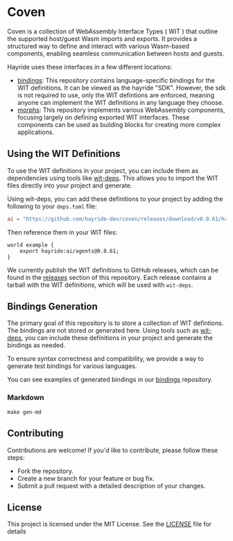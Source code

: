 # Coven

Coven is a collection of WebAssembly Interface Types ( WIT ) that outline the supported host/guest Wasm imports and exports. It provides a structured way to define and interact with various Wasm-based components, enabling seamless communication between hosts and guests.

Hayride uses these interfaces in a few different locations: 
- [bindings](https://github.com/hayride-dev/bindings): This repository contains language-specific bindings for the WIT definitions. It can be viewed as the hayride "SDK". However, the sdk is not required to use, only the WIT defintions are enforced, meaning anyone can implement the WIT definitions in any language they choose.
- [morphs](https://github.com/hayride-dev/morphs): This repository implements various WebAssembly components, focusing largely on defining exported WIT interfaces. These components can be used as building blocks for creating more complex applications.

## Using the WIT Definitions
To use the WIT definitions in your project, you can include them as dependencies using tools like [wit-deps](https://github.com/bytecodealliance/wit-deps). This allows you to import the WIT files directly into your project and generate. 

Using wit-deps, you can add these definitions to your project by adding the following to your `deps.toml` file:

```toml
ai = "https://github.com/hayride-dev/coven/releases/download/v0.0.61/hayride_ai_v0.0.61.tar.gz"
```

Then reference them in your WIT files:

```wit
world example {
    export hayride:ai/agents@0.0.61;
}
```

We currently publish the WIT definitions to GitHub releases, which can be found in the [releases](https://github.com/hayride-dev/coven/releases) section of this repository. Each release contains a tarball with the WIT definitions, which will be used with `wit-deps`.

## Bindings Generation 

The primary goal of this repository is to store a collection of WIT defintions. The bindings are not stored or generated here. Using tools such as [wit-deps](https://github.com/bytecodealliance/wit-deps), you can include these definitions in your project and generate the bindings as needed.

To ensure syntax correctness and compatibility, we provide a way to generate test bindings for various languages.

You can see examples of generated bindings in our [bindings](https://github.com/hayride-dev/bindings) repository. 

### Markdown 
`make gen-md`

## Contributing
Contributions are welcome! If you'd like to contribute, please follow these steps:

- Fork the repository.
- Create a new branch for your feature or bug fix.
- Submit a pull request with a detailed description of your changes.

## License
This project is licensed under the MIT License. See the [LICENSE](LICENSE) file for details
